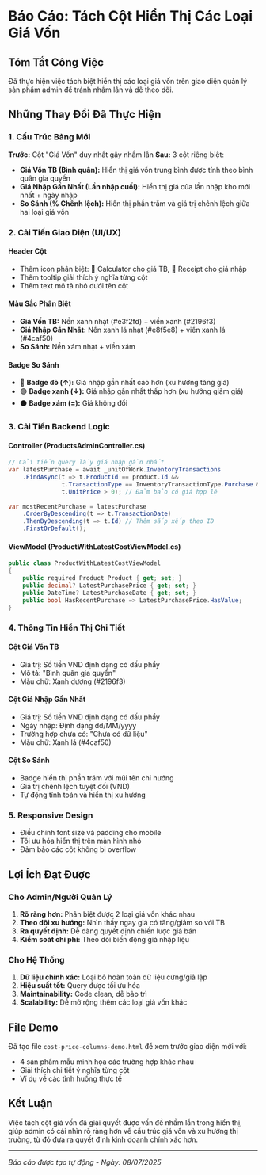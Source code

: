 # Báo Cáo: Tách Cột Hiển Thị Các Loại Giá Vốn

## Tóm Tắt Công Việc
Đã thực hiện việc tách biệt hiển thị các loại giá vốn trên giao diện quản lý sản phẩm admin để tránh nhầm lẫn và dễ theo dõi.

## Những Thay Đổi Đã Thực Hiện

### 1. Cấu Trúc Bảng Mới
**Trước:** Cột "Giá Vốn" duy nhất gây nhầm lẫn
**Sau:** 3 cột riêng biệt:
- **Giá Vốn TB (Bình quân):** Hiển thị giá vốn trung bình được tính theo bình quân gia quyền
- **Giá Nhập Gần Nhất (Lần nhập cuối):** Hiển thị giá của lần nhập kho mới nhất + ngày nhập
- **So Sánh (% Chênh lệch):** Hiển thị phần trăm và giá trị chênh lệch giữa hai loại giá vốn

### 2. Cải Tiến Giao Diện (UI/UX)

#### Header Cột
- Thêm icon phân biệt: 🧮 Calculator cho giá TB, 🧾 Receipt cho giá nhập
- Thêm tooltip giải thích ý nghĩa từng cột
- Thêm text mô tả nhỏ dưới tên cột

#### Màu Sắc Phân Biệt
- **Giá Vốn TB:** Nền xanh nhạt (#e3f2fd) + viền xanh (#2196f3)
- **Giá Nhập Gần Nhất:** Nền xanh lá nhạt (#e8f5e8) + viền xanh lá (#4caf50)
- **So Sánh:** Nền xám nhạt + viền xám

#### Badge So Sánh
- 🔴 **Badge đỏ (↑):** Giá nhập gần nhất cao hơn (xu hướng tăng giá)
- 🟢 **Badge xanh (↓):** Giá nhập gần nhất thấp hơn (xu hướng giảm giá)  
- ⚫ **Badge xám (=):** Giá không đổi

### 3. Cải Tiến Backend Logic

#### Controller (ProductsAdminController.cs)
```csharp
// Cải tiến query lấy giá nhập gần nhất
var latestPurchase = await _unitOfWork.InventoryTransactions
    .FindAsync(t => t.ProductId == product.Id && 
               t.TransactionType == InventoryTransactionType.Purchase &&
               t.UnitPrice > 0); // Đảm bảo có giá hợp lệ
               
var mostRecentPurchase = latestPurchase
    .OrderByDescending(t => t.TransactionDate)
    .ThenByDescending(t => t.Id) // Thêm sắp xếp theo ID
    .FirstOrDefault();
```

#### ViewModel (ProductWithLatestCostViewModel.cs)
```csharp
public class ProductWithLatestCostViewModel
{
    public required Product Product { get; set; }
    public decimal? LatestPurchasePrice { get; set; }
    public DateTime? LatestPurchaseDate { get; set; }
    public bool HasRecentPurchase => LatestPurchasePrice.HasValue;
}
```

### 4. Thông Tin Hiển Thị Chi Tiết

#### Cột Giá Vốn TB
- Giá trị: Số tiền VND định dạng có dấu phẩy
- Mô tả: "Bình quân gia quyền"
- Màu chữ: Xanh dương (#2196f3)

#### Cột Giá Nhập Gần Nhất  
- Giá trị: Số tiền VND định dạng có dấu phẩy
- Ngày nhập: Định dạng dd/MM/yyyy
- Trường hợp chưa có: "Chưa có dữ liệu"
- Màu chữ: Xanh lá (#4caf50)

#### Cột So Sánh
- Badge hiển thị phần trăm với mũi tên chỉ hướng
- Giá trị chênh lệch tuyệt đối (VND)
- Tự động tính toán và hiển thị xu hướng

### 5. Responsive Design
- Điều chỉnh font size và padding cho mobile
- Tối ưu hóa hiển thị trên màn hình nhỏ
- Đảm bảo các cột không bị overflow

## Lợi Ích Đạt Được

### Cho Admin/Người Quản Lý
1. **Rõ ràng hơn:** Phân biệt được 2 loại giá vốn khác nhau
2. **Theo dõi xu hướng:** Nhìn thấy ngay giá có tăng/giảm so với TB
3. **Ra quyết định:** Dễ dàng quyết định chiến lược giá bán
4. **Kiểm soát chi phí:** Theo dõi biến động giá nhập liệu

### Cho Hệ Thống
1. **Dữ liệu chính xác:** Loại bỏ hoàn toàn dữ liệu cứng/giả lập
2. **Hiệu suất tốt:** Query được tối ưu hóa
3. **Maintainability:** Code clean, dễ bảo trì
4. **Scalability:** Dễ mở rộng thêm các loại giá vốn khác

## File Demo
Đã tạo file `cost-price-columns-demo.html` để xem trước giao diện mới với:
- 4 sản phẩm mẫu minh họa các trường hợp khác nhau
- Giải thích chi tiết ý nghĩa từng cột
- Ví dụ về các tình huống thực tế

## Kết Luận
Việc tách cột giá vốn đã giải quyết được vấn đề nhầm lẫn trong hiển thị, giúp admin có cái nhìn rõ ràng hơn về cấu trúc giá vốn và xu hướng thị trường, từ đó đưa ra quyết định kinh doanh chính xác hơn.

---
*Báo cáo được tạo tự động - Ngày: 08/07/2025*
